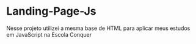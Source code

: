 # Landing-Page-Js

Nesse projeto utilizei a mesma base de HTML para aplicar meus estudos em JavaScript na Escola Conquer

